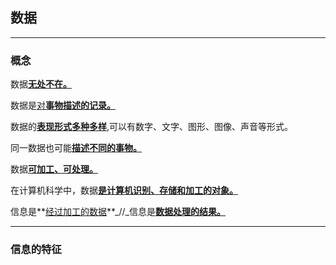 ## 数据

---
### 概念

数据<u>**无处不在。**</u>

数据是<u>对**事物描述的记录。**</u>

数据的<u>**表现形式多种多样**</u>,可以有数字、文字、图形、图像、声音等形式。

同一数据也可能<u>**描述不同的事物。**</u>

数据<u>**可加工、可处理。**</u>

在计算机科学中，数据<u>**是计算机识别、存储和加工的对象。**</u> 

信息是**<u>经过加工的数据</u>**_//_信息是<u>**数据处理的结果。**</u>

---

### 信息的特征



